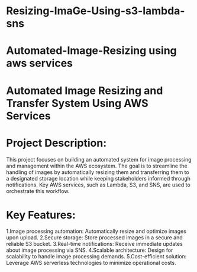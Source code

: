 # Resizing-ImaGe-Using-s3-lambda-sns
# Automated-Image-Resizing using aws services
# Automated Image Resizing and Transfer System Using AWS Services

# Project Description: 
This project focuses on building an automated system for image processing and management within the AWS ecosystem. The goal is to streamline the handling of images by automatically resizing them and transferring them to a designated storage location while keeping stakeholders informed through notifications. Key AWS services, such as Lambda, S3, and SNS, are used to orchestrate this workflow.

# Key Features:
1.Image processing automation: Automatically resize and optimize images upon upload.
2.Secure storage: Store processed images in a secure and reliable S3 bucket.
3.Real-time notifications: Receive immediate updates about image processing via SNS.
4.Scalable architecture: Design for scalability to handle image processing demands.
5.Cost-efficient solution: Leverage AWS serverless technologies to minimize operational costs.
